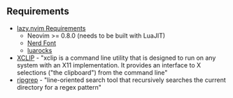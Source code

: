 ## Requirements
- [lazy.nvim Requirements](https://lazy.folke.io/#%EF%B8%8F-requirements)
    - Neovim >= 0.8.0 (needs to be built with LuaJIT)
    - [Nerd Font](https://www.nerdfonts.com/#home)
    - [luarocks](https://luarocks.org/)
- [XCLIP](https://github.com/astrand/xclip) - "xclip is a command line utility that is designed to run on any system with an
X11 implementation. It provides an interface to X selections ("the clipboard")
from the command line"
- [ripgrep](https://github.com/BurntSushi/ripgrep) - "line-oriented search tool that recursively searches the current directory for a regex pattern"
